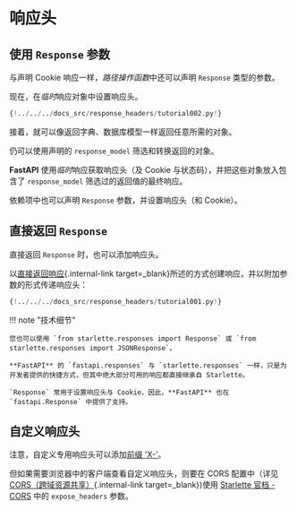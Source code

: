 # 响应头

## 使用 `Response` 参数

与声明 Cookie 响应一样，*路径操作函数*中还可以声明 `Response` 类型的参数。

现在，在*临时*响应对象中设置响应头。

```Python hl_lines="1  7-8"
{!../../../docs_src/response_headers/tutorial002.py!}
```

接着，就可以像返回字典、数据库模型一样返回任意所需的对象。

仍可以使用声明的 `response_model` 筛选和转换返回的对象。

**FastAPI** 使用*临时*响应获取响应头（及 Cookie 与状态码），并把这些对象放入包含了 `response_model` 筛选过的返回值的最终响应。

依赖项中也可以声明 `Response` 参数，并设置响应头（和 Cookie）。

## 直接返回 `Response`

直接返回 `Response` 时，也可以添加响应头。

以[直接返回响应](response-directly.md){.internal-link target=_blank}所述的方式创建响应，并以附加参数的形式传递响应头：

```Python hl_lines="10-12"
{!../../../docs_src/response_headers/tutorial001.py!}
```

!!! note "技术细节"

    您也可以使用 `from starlette.responses import Response` 或 `from starlette.responses import JSONResponse`。
    
    **FastAPI** 的 `fastapi.responses` 与 `starlette.responses` 一样，只是为开发者提供的快捷方式，但其中绝大部分可用的响应都直接继承自 Starlette。
    
    `Response` 常用于设置响应头与 Cookie，因此，**FastAPI** 也在 `fastapi.Response` 中提供了支持。

## 自定义响应头

注意，自定义专用响应头可以添加<a href="https://developer.mozilla.org/en-US/docs/Web/HTTP/Headers" class="external-link" target="_blank">前缀 'X-'</a>。

但如果需要浏览器中的客户端查看自定义响应头，则要在 CORS 配置中（详见 [CORS（跨域资源共享）](../tutorial/cors.md){.internal-link target=_blank})使用 <a href="https://www.starlette.io/middleware/#corsmiddleware" class="external-link" target="_blank">Starlette 官档 - CORS</a> 中的 `expose_headers` 参数。

